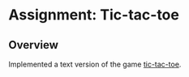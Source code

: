 # Assignment: Tic-tac-toe



## Overview

Implemented a text version of the game
[tic-tac-toe](https://en.wikipedia.org/wiki/Tic-tac-toe).

